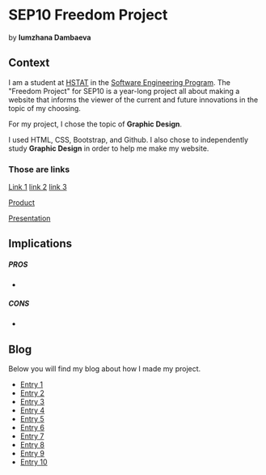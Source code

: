 # SEP10 Freedom Project
by **Iumzhana Dambaeva**

## Context
I am a student at [HSTAT](https://www.hstat.org/) in the [Software Engineering Program](https://hstatsep.github.io/). The "Freedom Project" for SEP10 is a year-long project all about making a website that informs the viewer of the current and future innovations in the topic of my choosing.

For my project, I chose the topic of **Graphic Design**. 

I used HTML, CSS, Bootstrap, and Github. I also chose to independently study **Graphic Design** in order to help me make my website.

### Those are links
[Link 1](https://www.interaction-design.org/literature/topics/graphic-design?srsltid=AfmBOopWZmPCcw6hYLM8o7YJzDlHyLSPvvfg2CZRhbe1K7qOYRz6u17e)
[link 2](https://www.rasmussen.edu/degrees/design/blog/what-is-graphic-design/)
[link 3](https://www.pratt.edu/continuing-and-professional-studies/certificates/graphic-design/)

[Product]()

[Presentation]()

## Implications
##### PROS
* 
##### CONS
* 


## Blog
Below you will find my blog about how I made my project.

* [Entry 1](blog/entry01.md)
* [Entry 2](blog/entry02.md)
* [Entry 3](blog/entry03.md)
* [Entry 4](blog/entry04.md)
* [Entry 5](blog/entry05.md)
* [Entry 6](blog/entry06.md)
* [Entry 7](blog/entry07.md)
* [Entry 8](blog/entry08.md)
* [Entry 9](blog/entry09.md)
* [Entry 10](blog/entry10.md)

